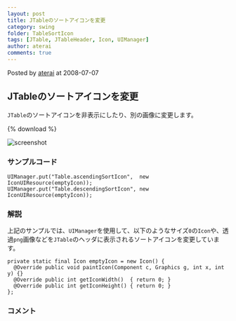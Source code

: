 ```yaml
---
layout: post
title: JTableのソートアイコンを変更
category: swing
folder: TableSortIcon
tags: [JTable, JTableHeader, Icon, UIManager]
author: aterai
comments: true
---
```


Posted by [aterai](http://terai.xrea.jp/aterai.html) at 2008-07-07

## JTableのソートアイコンを変更
`JTable`のソートアイコンを非表示にしたり、別の画像に変更します。

{% download %}

![screenshot](https://lh6.googleusercontent.com/_9Z4BYR88imo/TQTUsaUYVkI/AAAAAAAAAmc/34Qz14LqOGc/s800/TableSortIcon.png)

### サンプルコード
<pre class="prettyprint"><code>UIManager.put("Table.ascendingSortIcon",  new IconUIResource(emptyIcon));
UIManager.put("Table.descendingSortIcon", new IconUIResource(emptyIcon));
</code></pre>

### 解説
上記のサンプルでは、`UIManager`を使用して、以下のようなサイズ`0`の`Icon`や、透過`png`画像などを`JTable`のヘッダに表示されるソートアイコンを変更しています。

<pre class="prettyprint"><code>private static final Icon emptyIcon = new Icon() {
  @Override public void paintIcon(Component c, Graphics g, int x, int y) {}
  @Override public int getIconWidth()  { return 0; }
  @Override public int getIconHeight() { return 0; }
};
</code></pre>

### コメント
